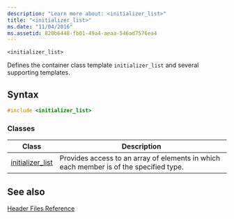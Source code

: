 ```yaml
---
description: "Learn more about: <initializer_list>"
title: "<initializer_list>"
ms.date: "11/04/2016"
ms.assetid: 820b6448-fb01-49a4-aeaa-546ad7576ea4
---
```

`<initializer_list>`

Defines the container class template `initializer_list` and several supporting templates.

## Syntax

```cpp
#include <initializer_list>
```

### Classes

|Class|Description|
|-|-|
|[initializer_list](../standard-library/initializer-list-class.md)|Provides access to an array of elements in which each member is of the specified type.|

## See also

[Header Files Reference](../standard-library/cpp-standard-library-header-files.md)
